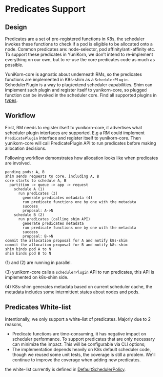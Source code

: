 # Predicates Support

## Design

Predicates are a set of pre-registered functions in K8s, the scheduler invokes these functions to check if a pod
is eligible to be allocated onto a node. Common predicates are: node-selector, pod affinity/anti-affinity etc. To support
these predicates in YuniKorn, we don't intend to re-implement everything on our own, but to re-use the core predicates
code as much as possible.

YuniKorn-core is agnostic about underneath RMs, so the predicates functions are implemented in K8s-shim as a `SchedulerPlugin`.
SchedulerPlugin is a way to plug/extend scheduler capabilities. Shim can implement such plugin and register itself to
yunikorn-core, so plugged function can be invoked in the scheduler core. Find all supported plugins in
[types](https://github.com/cloudera/yunikorn-core/blob/master/pkg/plugins/types.go).

## Workflow

First, RM needs to register itself to yunikorn-core, it advertises what scheduler plugin interfaces are supported.
E.g a RM could implement `PredicatePlugin` interface and register itself to yunikorn-core. Then yunikorn-core will
call PredicatePlugin API to run predicates before making allocation decisions.


Following workflow demonstrates how allocation looks like when predicates are involved.

```
pending pods: A, B
shim sends requests to core, including A, B
core starts to schedule A, B
  partition -> queue -> app -> request
    schedule A (1)
      run predicates (3)
        generate predicates metadata (4)
        run predicate functions one by one with the metadata
        success
        proposal: A->N
    schedule B (2)
      run predicates (calling shim API)
        generate predicates metadata
        run predicate functions one by one with the metadata
        success
        proposal: B->N
commit the allocation proposal for A and notify k8s-shim
commit the allocation proposal for B and notify k8s-shim
shim binds pod A to N
shim binds pod B to N
```

(1) and (2) are running in parallel.

(3) yunikorn-core calls a `schedulerPlugin` API to run predicates, this API is implemented on k8s-shim side.

(4) K8s-shim generates metadata based on current scheduler cache, the metadata includes some intermittent states about nodes and pods.

## Predicates White-list

Intentionally, we only support a white-list of predicates. Majorly due to 2 reasons,
* Predicate functions are time-consuming, it has negative impact on scheduler performance. To support predicates that are only necessary can minimize the impact. This will be configurable via CLI options;
* The implementation depends heavily on K8s default scheduler code, though we reused some unit tests, the coverage is still a problem. We'll continue to improve the coverage when adding new predicates.

the white-list currently is defined in [DefaultSchedulerPolicy](https://github.com/cloudera/k8s-shim/blob/master/pkg/predicates/predictor.go).
